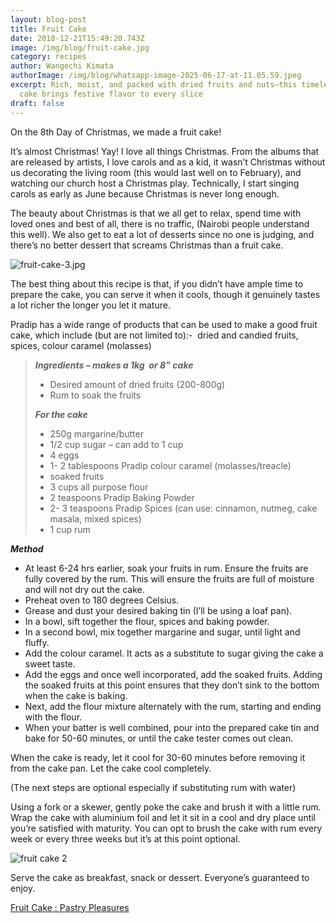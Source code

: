 ```yaml
---
layout: blog-post
title: Fruit Cake
date: 2018-12-21T15:49:20.743Z
image: /img/blog/fruit-cake.jpg
category: recipes
author: Wangechi Kimata
authorImage: /img/blog/whatsapp-image-2025-06-17-at-11.05.59.jpeg
excerpt: Rich, moist, and packed with dried fruits and nuts—this timeless fruit
  cake brings festive flavor to every slice
draft: false
---
```

On the 8th Day of Christmas, we made a fruit cake!

It’s almost Christmas! Yay! I love all things Christmas. From the albums that are released by artists, I love carols and as a kid, it wasn’t Christmas without us decorating the living room (this would last well on to February), and watching our church host a Christmas play. Technically, I start singing carols as early as June because Christmas is never long enough.

The beauty about Christmas is that we all get to relax, spend time with loved ones and best of all, there is no traffic, (Nairobi people understand this well). We also get to eat a lot of desserts since no one is judging, and there’s no better dessert that screams Christmas than a fruit cake.

![fruit-cake-3.jpg](https://pastrypleasures.wordpress.com/wp-content/uploads/2018/12/fruit-cake-3-e1546094990309.jpg?w=750)

The best thing about this recipe is that, if you didn’t have ample time to prepare the cake, you can serve it when it cools, though it genuinely tastes a lot richer the longer you let it mature.

Pradip has a wide range of products that can be used to make a good fruit cake, which include (but are not limited to):-  dried and candied fruits, spices, colour caramel (molasses)

> ***Ingredients – makes a 1kg  or 8” cake*** 
>
> * Desired amount of dried fruits (200-800g)
> * Rum to soak the fruits
>
> ***For the cake***
>
> * 250g margarine/butter
> * 1/2 cup sugar – can add to 1 cup
> * 4 eggs
> * 1- 2 tablespoons Pradip colour caramel (molasses/treacle)
> * soaked fruits
> * 3 cups all purpose flour
> * 2 teaspoons Pradip Baking Powder
> * 2- 3 teaspoons Pradip Spices (can use: cinnamon, nutmeg, cake masala, mixed spices)
> * 1 cup rum

***Method***

* At least 6-24 hrs earlier, soak your fruits in rum. Ensure the fruits are fully covered by the rum. This will ensure the fruits are full of moisture and will not dry out the cake.
* Preheat oven to 180 degrees Celsius.
* Grease and dust your desired baking tin (I’ll be using a loaf pan).
* In a bowl, sift together the flour, spices and baking powder.
* In a second bowl, mix together margarine and sugar, until light and fluffy.
* Add the colour caramel. It acts as a substitute to sugar giving the cake a sweet taste.
* Add the eggs and once well incorporated, add the soaked fruits. Adding the soaked fruits at this point ensures that they don’t sink to the bottom when the cake is baking.
* Next, add the flour mixture alternately with the rum, starting and ending with the flour.
* When your batter is well combined, pour into the prepared cake tin and bake for 50-60 minutes, or until the cake tester comes out clean.

When the cake is ready, let it cool for 30-60 minutes before removing it from the cake pan. Let the cake cool completely.

(The next steps are optional especially if substituting rum with water)

Using a fork or a skewer, gently poke the cake and brush it with a little rum. Wrap the cake with aluminium foil and let it sit in a cool and dry place until you’re satisfied with maturity. You can opt to brush the cake with rum every week or every three weeks but it’s at this point optional.

![fruit cake 2](https://pastrypleasures.wordpress.com/wp-content/uploads/2018/12/fruit-cake-2-e1546096670641.jpg?w=750)

Serve the cake as breakfast, snack or dessert. Everyone’s guaranteed to enjoy.

[Fruit Cake : Pastry Pleasures](https://www.youtube.com/embed/2ZXnEVvnY8Y?feature=oembed)